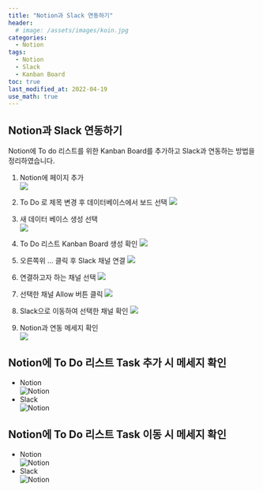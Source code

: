 ```yaml
---
title: "Notion과 Slack 연동하기"
header:
  # image: /assets/images/koin.jpg
categories:
  - Notion
tags:
  - Notion
  - Slack
  - Kanban Board
toc: true
last_modified_at: 2022-04-19
use_math: true
---
```

## Notion과 Slack 연동하기
Notion에 To do 리스트를 위한 Kanban Board를 추가하고 Slack과 연동하는 방법을 정리하였습니다.

1. Notion에 페이지 추가   
![](https://user-images.githubusercontent.com/60498900/163899994-3752ccb7-3159-4838-9035-fb0ad6684650.png)

2. To Do 로 제목 변경 후 데이터베이스에서 보드 선택
![](https://user-images.githubusercontent.com/60498900/163899999-81355f31-57aa-4ed1-b0b0-cc6189ef4d89.png)

3. 새 데이터 베이스 생성 선택   
![](https://user-images.githubusercontent.com/60498900/163900004-5fc5a76b-5b54-47b8-9f42-3165d34a4a59.png)

4. To Do 리스트 Kanban Board 생성 확인
![](https://user-images.githubusercontent.com/60498900/163902145-14d74ecd-b18e-4d76-aaf8-08f04eeac2db.png)

5. 오른쪽위 ... 클릭 후 Slack 채널 연결
![](https://user-images.githubusercontent.com/60498900/163900025-5a5ce775-5b73-4003-9a83-2d80c4207fcb.png)

6. 연결하고자 하는 채널 선택
![](https://user-images.githubusercontent.com/60498900/163900045-cee277d3-b05e-4b8f-85d9-dbf789ecd706.png)

7. 선택한 채널 Allow 버튼 클릭
![](https://user-images.githubusercontent.com/60498900/163900135-d6d2cb0d-037b-4f04-943b-bc704d459769.png)

8. Slack으로 이동하여 선택한 채널 확인
![](https://user-images.githubusercontent.com/60498900/163900053-c73205f4-4ce4-4cf4-a2c4-cff627eb6ab0.png)

9. Notion과 연동 메세지 확인   
![](https://user-images.githubusercontent.com/60498900/163900155-2286cc89-c499-4567-919d-f4bab42b2f31.png)

## Notion에 To Do 리스트 Task 추가 시 메세지 확인
- Notion   
![Notion](https://user-images.githubusercontent.com/60498900/163900072-b3ae4f5b-fbff-4b46-944d-cd3e21673342.png)
- Slack   
![Notion](https://user-images.githubusercontent.com/60498900/163900077-b457d282-9976-403c-825f-49fd73576652.png)

## Notion에 To Do 리스트 Task 이동 시 메세지 확인
- Notion   
![Notion](https://user-images.githubusercontent.com/60498900/163900084-85c104aa-dab1-44f2-82d5-81021d50d01a.png)
- Slack   
![Notion](https://user-images.githubusercontent.com/60498900/163900097-0d174316-d70b-4ed6-8d73-3650c6c30d78.png)
